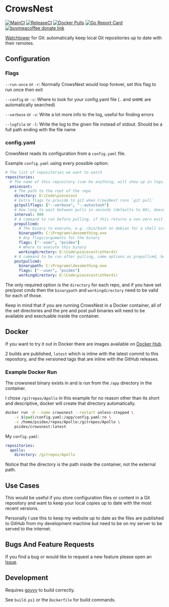 # CrowsNest

[![MainCI](https://github.com/psidex/CrowsNest/actions/workflows/mainci.yml/badge.svg)](https://github.com/psidex/CrowsNest/actions/workflows/mainci.yml)
[![ReleaseCI](https://github.com/psidex/CrowsNest/actions/workflows/releaseci.yml/badge.svg)](https://github.com/psidex/CrowsNest/actions/workflows/releaseci.yml)
[![Docker Pulls](https://img.shields.io/docker/pulls/psidex/crowsnest)](https://hub.docker.com/repository/docker/psidex/crowsnest)
[![Go Report Card](https://goreportcard.com/badge/github.com/psidex/CrowsNest)](https://goreportcard.com/report/github.com/psidex/CrowsNest)
[![buymeacoffee donate link](https://img.shields.io/badge/Donate-Beer-FFDD00.svg?style=flat&colorA=35383d)](https://www.buymeacoffee.com/psidex)

[Watchtower](https://github.com/containrrr/watchtower) for Git: automatically keep local Git repositories up to date with their remotes.

## Configuration

### Flags

`--run-once` or `-r`: Normally CrowsNest would loop forever, set this flag to run once then exit

`--config` or `-c`: Where to look for your config.yaml file (`.` and `$HOME` are automatically searched)

`--verbose` or `-v`: Write a lot more info to the log, useful for finding errors

`--logfile` or `-l`: Write the log to the given file instead of stdout. Should be a full path ending with the file name

### config.yaml

CrowsNest reads its configuration from a `config.yaml` file.

Example `config.yaml` using every possible option:

```yaml
# The list of repositories we want to watch
repositories:
  # The name of this repsoitory (can be anything, will show up in logs)
  peicecost:
    # The path to the root of the repo
    directory: D:\Code\piececost
    # Extra flags to provide to git when CrowsNest runs `git pull`
    gitpullflags: ["--verbose", "--autostash"]
    # How long to wait between pulls in seconds (defaults to 60), doesn't account for the time it takes to run cmds and pull
    interval: 900
    # A command to run before pulling, if this returns a non-zero exit code, the pull will not happen
    prepullcmd:
      # The binary to execute, e.g. /bin/bash on debian for a shell script
      binarypath: C:\Programs\dosomething.exe
      # Any flags/arguments for the binary
      flags: ["--user", "psidex"]
      # Where to execute this binary
      workingdirectory: D:\Code\piececost\otherdir
    # A command to be run after pulling, same options as prepullcmd, but a non-zero exit code won't change anything
    postpullcmd:
      binarypath: C:\Programs\dosomething.exe
      flags: ["--user", "psidex"]
      workingdirectory: D:\Code\piececost\otherdir
```

The only required option is the `directory` for each repo, and if you have set pre/post cmds then the `binarypath` and `workingdirectory` need to be valid for each of those.

Keep in mind that if you are running CrowsNest in a Docker container, all of the set directories and the pre and post pull binaries will need to be available and exectuable inside the container.

## Docker

If you want to try it out in Docker there are images available on [Docker Hub](https://hub.docker.com/repository/docker/psidex/crowsnest).

2 builds are published, `latest` which is inline with the latest commit to this repository, and the versioned tags that are inline with the GitHub releases.

### Example Docker Run

The crowsnest binary exists in and is run from the `/app` directory in the container.

I chose `/gitrepos/Apollo` in this example for no reason other than its short and descriptive, docker will create that directory automatically.

```bash
docker run -d --name crowsnest --restart unless-stopped \
    -v $(pwd)/config.yaml:/app/config.yaml:ro \
    -v /home/psidex/repos/Apollo:/gitrepos/Apollo \
    psidex/crowsnest:latest
```

My `config.yaml`:

```yaml
repositories:
  apollo:
    directory: /gitrepos/Apollo
```

Notice that the directory is the path inside the container, not the external path.

## Use Cases

This would be useful if you store configuration files or content in a Git repository and want to keep your local copies up to date with the most recent versions.

Personally I use this to keep my website up to date as the files are published to GitHub from my development machine but need to be on my server to be served to the internet.

## Bugs And Feature Requests

If you find a bug or would like to request a new feature please open an [Issue](https://github.com/psidex/CrowsNest/issues/new).

## Development

Requires [govvv](https://github.com/ahmetb/govvv) to build correctly.

See `build.ps1` or the `Dockerfile` for build commands.
